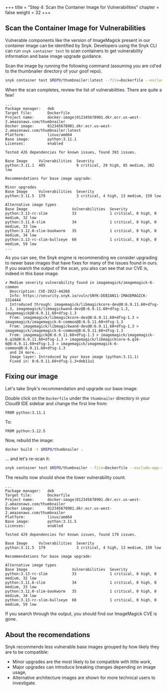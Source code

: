 +++
title = "Step 4: Scan the Container Image for Vulnerabilities"
chapter = false
weight = 32
+++

## Scan the Container Image for Vulnerabilities

Vulnerable components like the version of ImageMagick present in our container image can be identified by Snyk. Developers using the Snyk CLI can run `snyk container test` to scan containers to get vulnerability information and base image upgrade guidance. 

Scan the image by running the following command (assuming you are cd'ed to the thumbnailer directory of your goof repo). 

```sh
snyk container test $REPO/thumbnailer:latest --file=Dockerfile --exclude-app-vulns
```

When the scan completes, review the list of vulnerabilities. There are quite a few!

```text
...
Package manager:   deb
Target file:       Dockerfile
Project name:      docker-image|012345678901.dkr.ecr.us-west-2.amazonaws.com/thumbnailer
Docker image:      012345678901.dkr.ecr.us-west-2.amazonaws.com/thumbnailer:latest
Platform:          linux/amd64
Base image:        python:3.11.1
Licenses:          enabled

Tested 426 dependencies for known issues, found 393 issues.

Base Image     Vulnerabilities  Severity
python:3.11.1  405              9 critical, 29 high, 85 medium, 282 low

Recommendations for base image upgrade:

Minor upgrades
Base Image     Vulnerabilities  Severity
python:3.11.5  179              3 critical, 4 high, 13 medium, 159 low

Alternative image types
Base Image                    Vulnerabilities  Severity
python:3.13-rc-slim           33               1 critical, 0 high, 0 medium, 32 low
python:3.11.6-slim            34               1 critical, 0 high, 0 medium, 33 low
python:3.12.0-slim-bookworm   35               1 critical, 0 high, 0 medium, 34 low
python:3.13-rc-slim-bullseye  60               1 critical, 0 high, 0 medium, 59 low
...
```
As you can see, the Snyk engine is recommending we consider upgrading to newer base images that have fixes for many of the issues found in ours.  If you search the output of the scan, you also can see that our CVE is, indeed in this base image.

```text
✗ Medium severity vulnerability found in imagemagick/imagemagick-6-common
  Description: CVE-2022-44268
  Info: https://security.snyk.io/vuln/SNYK-DEBIAN11-IMAGEMAGICK-3314444
  Introduced through: imagemagick/libmagickcore-dev@8:6.9.11.60+dfsg-1.3, imagemagick/libmagickwand-dev@8:6.9.11.60+dfsg-1.3, imagemagick@8:6.9.11.60+dfsg-1.3
  From: imagemagick/libmagickcore-dev@8:6.9.11.60+dfsg-1.3 > imagemagick/imagemagick-6-common@8:6.9.11.60+dfsg-1.3
  From: imagemagick/libmagickwand-dev@8:6.9.11.60+dfsg-1.3 > imagemagick/imagemagick-6-common@8:6.9.11.60+dfsg-1.3
  From: imagemagick@8:6.9.11.60+dfsg-1.3 > imagemagick/imagemagick-6.q16@8:6.9.11.60+dfsg-1.3 > imagemagick/libmagickcore-6.q16-6@8:6.9.11.60+dfsg-1.3 > imagemagick/imagemagick-6-common@8:6.9.11.60+dfsg-1.3
  and 24 more...
  Image layer: Introduced by your base image (python:3.11.1)
  Fixed in: 8:6.9.11.60+dfsg-1.3+deb11u1
```

## Fixing our image
Let's take Snyk's recommendation and upgrade our base image:

Double click on the `Dockerfile` under the `thumbnailer` directory in your Cloud9 IDE sidebar and change the first line from:
```docker
FROM python:3.11.1
```
To:
```docker
FROM python:3.12.5
```

Now, rebuild the image:
```bash
docker build -t $REPO/thumbnailer .
```
 ... and let's re-scan it:
```bash
snyk container test $REPO/thumbnailer --file=Dockerfile --exclude-app-vulns
```

The results now should show the lower vulnerability count.
```text
...
Package manager:   deb
Target file:       Dockerfile
Project name:      docker-image|012345678901.dkr.ecr.us-west-2.amazonaws.com/thumbnailer
Docker image:      012345678901.dkr.ecr.us-west-2.amazonaws.com/thumbnailer
Platform:          linux/amd64
Base image:        python:3.11.5
Licenses:          enabled

Tested 429 dependencies for known issues, found 179 issues.

Base Image     Vulnerabilities  Severity
python:3.11.5  179              3 critical, 4 high, 13 medium, 159 low

Recommendations for base image upgrade:

Alternative image types
Base Image                    Vulnerabilities  Severity
python:3.13-rc-slim           33               1 critical, 0 high, 0 medium, 32 low
python:3.11.6-slim            34               1 critical, 0 high, 0 medium, 33 low
python:3.12.0-slim-bookworm   35               1 critical, 0 high, 0 medium, 34 low
python:3.13-rc-slim-bullseye  60               1 critical, 0 high, 0 medium, 59 low
```
If you search through the output, you should find our ImageMagick CVE is gone.

## About the recomendations
Snyk recommends less vulnerable base images grouped by how likely they are to be compatible:

- Minor upgrades are the most likely to be compatible with little work,
- Major upgrades can introduce breaking changes depending on image usage,
- Alternative architecture images are shown for more technical users to investigate.



